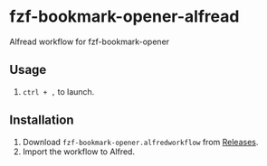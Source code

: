 # fzf-bookmark-opener-alfread
Alfread workflow for fzf-bookmark-opener

## Usage
1. `ctrl + ,` to launch.

## Installation
1. Download `fzf-bookmark-opener.alfredworkflow` from [Releases](https://github.com/kyu08/fzf-bookmark-opener-alfread/releases).
1. Import the workflow to Alfred.

